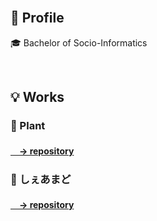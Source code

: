 <br />
<h2>💭 Profile</h2>
<p>🎓 Bachelor of Socio-Informatics</p>
<br />
<h2>💡 Works </h2>
<h3>🌿 Plant</h3>
<h4><a href="https://github.com/y-fjmt/plant">　→ repository</a></h4>
<h3>🚞 しぇあまど</h3>
<h4><a href="https://github.com/jphacks/TK_2307">　→ repository</a></h4>
<br />
<br />

